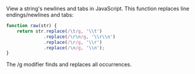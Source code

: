 View a string's newlines and tabs in JavaScript. This function replaces line endings/newlines and tabs:
```javascript
function raw(str) {
    return str.replace(/\t/g, '\\t')
              .replace(/\r\n/g, '\\r\\n')
              .replace(/\r/g, '\\r')
              .replace(/\n/g, '\\n');
}
```

The /g modifier finds and replaces all occurrences.